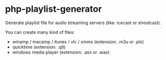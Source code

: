 php-playlist-generator
======================

Generate playlist file for audio streaming servers (like: icecast or shoutcast).

You can create many kind of files:

- winamp / macamp / itunes / vlc / xmms (extension: .m3u or .pls)
- quicktime (extension: .qtl)
- windows media player (extension: .asx or .wax)
